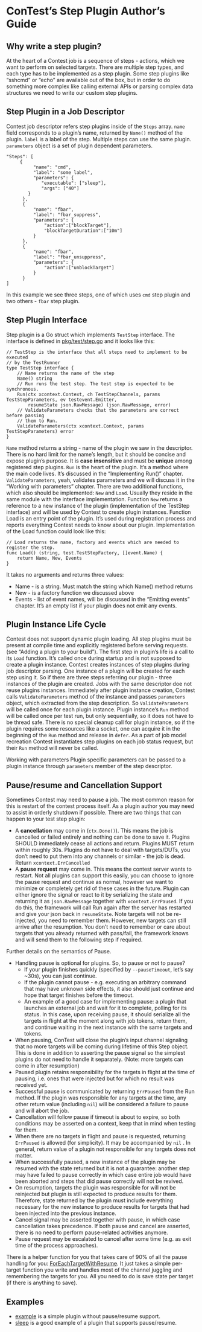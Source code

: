 # ConTest’s Step Plugin Author’s Guide

## Why write a step plugin?

At the heart of a Contest job is a sequence of steps - actions, which we want to perform on selected targets. There are  multiple step types, and each type has to be implemented as a step plugin. Some step plugins like “sshcmd” or “echo” are available out of the box, but in order to do something more complex like calling external APIs or parsing complex data structures we need to write our custom step plugins. 

## Step Plugin in a Job Descriptor

Contest job descriptor refers step plugins inside of the `Steps` array.  `name` field corresponds to a plugin’s name, returned by `Name()` method of the plugin. `label` is a label of the step. Multiple steps can use the same plugin. `parameters` object is a set of plugin dependent parameters. 


```
"Steps": [
     {
          "name": "cmd",
          "label": "some label",
          "parameters": {
             "executable": ["sleep"],
             "args": ["40"]
        }
      },
      {
          "name": "fbar",
          "label": "fbar_suppress",
          "parameters": {
              "action":["blockTarget"],
              "blockTargetDuration":["10m"]
          }
      },
      {
          "name": "fbar",
          "label": "fbar_unsuppress",
          "parameters": {
              "action":["unblockTarget"]
          }
      }
]
```

In this example we see three steps, one of which uses `cmd` step plugin and two others - `fbar` step plugin.


## Step Plugin Interface

Step plugin is a Go struct which implements `TestStep`  interface. The interface is defined in [pkg/test/step.go](https://github.com/facebookincubator/contest/blob/master/pkg/test/step.go) and it looks like this:

```
// TestStep is the interface that all steps need to implement to be executed
// by the TestRunner
type TestStep interface {
    // Name returns the name of the step
    Name() string
    // Run runs the test step. The test step is expected to be synchronous.
    Run(ctx xcontext.Context, ch TestStepChannels, params TestStepParameters, ev testevent.Emitter,
        resumeState json.RawMessage) (json.RawMessage, error)
    // ValidateParameters checks that the parameters are correct before passing
    // them to Run.
    ValidateParameters(ctx xcontext.Context, params TestStepParameters) error
}
```

`Name` method returns a string - name of the plugin we saw in the descriptor. There is no hard limit for the name’s length, but it should be concise and expose plugin’s purpose. It is **case insensitive** and must be **unique** among registered step plugins.
`Run` is the heart of the plugin. It’s a method where the main code lives. It’s discussed in the “Implementing Run()” chapter. `ValidateParameters`, yeah, validates parameters and we will discuss it in the “Working with parameters” chapter. 
There are two additional functions, which also should be implemented: `New` and `Load`. Usually they reside in the same module with the interface implementation. Function `New` returns a reference to a new instance of the plugin (implementation of the TestStep interface) and will be used by Contest to create plugin instances. Function Load is an entry point of the plugin. It’s used during registration process and reports everything Contest needs to know about our plugin. Implementation of the Load function could look like this:

```
// Load returns the name, factory and events which are needed to register the step.
func Load() (string, test.TestStepFactory, []event.Name) {
    return Name, New, Events
}
```

It takes no arguments and returns three values:

* Name - is a string. Must match the string which Name() method returns
* New - is a factory function we discussed above
* Events - list of event names, will be discussed in the “Emitting events” chapter. It’s an empty list if your plugin does not emit any events.

## Plugin Instance Life Cycle

Contest does not support dynamic plugin loading. All step plugins must be present at compile time and explicitly registered before serving requests. (see “Adding a plugin to your build”). 
The first step in plugin’s life is a call to its `Load` function. It’s called once during startup and is not supposed to create a plugin instance. Contest creates instances of step plugins during job descriptor parsing. One instance of a plugin will be created for each step using it. So if there are three steps referring our plugin - three instances of the plugin are created. Jobs with the same descriptor doe not reuse plugins instances. 
Immediately after plugin instance creation, Contest calls `ValidateParameters` method of the instance and passes `parameters` object, which extracted from the step description. So `ValidateParameters` will be called once for each plugin instance. Plugin instance’s `Run` method will be called once per test run, but only sequentially, so it does not have to be thread safe.
There is no special cleanup call for plugin instance, so if the plugin requires some resources like a socket, one can acquire it in the beginning of the `Run` method and release in `defer`.
As a part of job model recreation Contest instantiates step plugins on each job status request, but their `Run` method will never be called.

Working with parameters
Plugin specific parameters can be passed to a plugin instance through `parameters` member of the step descriptor. 

## Pause/resume and Cancellation Support

Sometimes Contest may need to pause a job. The most common reason for this is restart of the contest process itself. As a plugin author you may need to assist in orderly shutdown if possible. There are two things that can happen to your test step plugin:

* A **cancellation** may come in (`ctx.Done()`). This means the job is cancelled or failed entirely and nothing can be done to save it. Plugins SHOULD immediately cease all actions and return. Plugins MUST return within roughly 30s. Plugins do not have to deal with targets/DUTs, you don’t need to put them into any channels or similar - the job is dead. Return `xcontext.ErrCancelled`
* A **pause request** may come in. This means the contest server wants to restart. Not all plugins can support this easily, you can choose to ignore the pause request and continue as normal, however we want to minimize or completely get rid of these cases in the future. Plugin can either ignore the signal or react to it by serializing the state and returning it as `json.RawMessage`  together with `xcontext.ErrPaused`. If you do this, the framework will call Run again after the server has restarted and give your json back in `resumeState`. Note targets will not be re-injected, you need to remember them. However, new targets can still arrive after the resumption. You don’t need to remember or care about targets that you already returned with pass/fail, the framework knows and will send them to the following step if required.

Further details on the semantics of Pause.

* Handling pause is optional for plugins. So, to pause or not to pause?
    * If your plugin finishes quickly (specified by `--pauseTimeout`, let’s say ~30s), you can just continue.
    * If the plugin cannot pause - e.g. executing an arbitrary command that may have unknown side effects, it also should just continue and hope that target finishes before the timeout.
    * An example of a good case for implementing pause: a plugin that launches an external job and wait for it to complete, polling for its status. In this case, upon receiving pause, it should serialize all the targets in flight at the moment along with job tokens, return them, and continue waiting in the next instance with the same targets and tokens.
* When pausing, ConTest will close the plugin’s input channel signaling that no more targets will be coming during lifetime of this Step object. This is done in addition to asserting the pause signal so the simplest plugins do not need to handle it separately. (Note: more targets can come in after resumption)
* Paused plugin retains responsibility for the targets in flight at the time of pausing, i.e. ones that were injected but for which no result was received yet.
* Successful pause is communicated by returning `ErrPaused` from the Run method. If the plugin was responsible for any targets at the time, any other return value (including `nil`) will be considered a failure to pause and will abort the job.
* Cancellation will follow pause if timeout is about to expire, so both conditions may be asserted on a context, keep that in mind when testing for them.
* When there are no targets in flight and pause is requested, returning `ErrPaused` is allowed (for simplicity). It may be accompanied by `nil` . In general, return value of a plugin not responsible for any targets does not matter.
* When successfully paused, a new instance of the plugin may be resumed with the state returned but it is not a guarantee: another step may have failed to pause correctly in which case entire job would have been aborted and steps that did pause correctly will not be revived.
* On resumption, targets the plugin was responsible for will not be reinjected but plugin is still expected to produce results for them. Therefore, state returned by the plugin must include everything necessary for the new instance to produce results for targets that had been injected into the previous instance.
* Cancel signal may be asserted together with pause, in which case cancellation takes precedence. If both pause and cancel are asserted, there is no need to perform pause-related activities anymore.
* Pause request may be escalated to cancel after some time (e.g. as exit time of the process approaches).


There is a helper function for you that takes care of 90% of all the pause handling for you: [ForEachTargetWithResume](https://github.com/facebookincubator/contest/blob/6867745bd02d2e8f0686173f838c33e2513447bb/plugins/teststeps/teststeps.go#L124). It just takes a simple per-target function you write and handles most of the channel juggling and remembering the targets for you. All you need to do is save state per target (if there is anything to save). 

## Examples

* [example](https://github.com/facebookincubator/contest/blob/master/plugins/teststeps/example/example.go) is a simple plugin without pause/resume support.
* [sleep](https://github.com/facebookincubator/contest/blob/master/plugins/teststeps/sleep/sleep.go) is a good example of a plugin that supports pause/resume.
